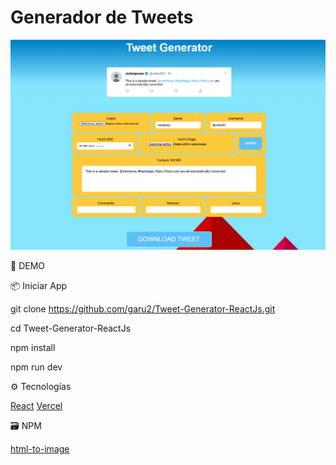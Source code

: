 # Generador de Tweets
![🐤 Generador de Tweets](image.png)

🚀 DEMO

📦 Iniciar App

git clone <https://github.com/garu2/Tweet-Generator-ReactJs.git>

cd Tweet-Generator-ReactJs

npm install

npm run dev

⚙ Tecnologías 

[React](https://react.dev/)
[Vercel](https://vercel.com/home)


🗃 NPM

[html-to-image](https://www.npmjs.com/package/html-to-image)
